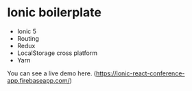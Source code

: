 # Ionic boilerplate

- Ionic 5
- Routing
- Redux
- LocalStorage cross platform
- Yarn


You can see a live demo here. (https://ionic-react-conference-app.firebaseapp.com/)